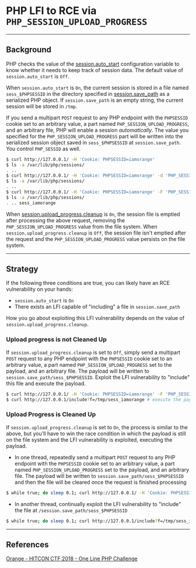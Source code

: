 # PHP LFI to RCE via `PHP_SESSION_UPLOAD_PROGRESS`

---

## Background

PHP checks the value of the [session.auto_start](https://www.php.net/manual/en/session.configuration.php#ini.session.auto-start) configuration variable to know whether it needs to keep track of session data. The default value of `session.auto_start` is `Off`.

When `session.auto_start` is `On`, the current session is stored in a file named `sess_$PHPSESSID` in the directory specified in [session.save_path](https://www.php.net/manual/en/session.configuration.php#ini.session.save-path) as a serialized PHP object. If `session.save_path` is an empty string, the current session will be stored in `/tmp`.

If you send a multipart `POST` request to any PHP endpoint with the `PHPSESSID` cookie set to an arbitrary value, a part named `PHP_SESSION_UPLOAD_PROGRESS`, and an arbitrary file, PHP will enable a session *automatically*. The value you specified for the `PHP_SESSION_UPLOAD_PROGRESS` part will be written into the serialized session object saved in `sess_$PHPSESSID` at `session.save_path`. You control `PHP_SESSID` as well.

```bash
$ curl http://127.0.0.1/ -H 'Cookie: PHPSESSID=iamorange'
$ ls -a /var/lib/php/sessions/
. ..
$ curl http://127.0.0.1/ -H 'Cookie: PHPSESSID=iamorange' -d 'PHP_SESSION_UPLOAD_PROGRESS=blahblahblah'
$ ls -a /var/lib/php/sessions/
. ..
$ curl http://127.0.0.1/ -H 'Cookie: PHPSESSID=iamorange' -F 'PHP_SESSION_UPLOAD_PROGRESS=blahblahblah'  -F 'file=@/etc/passwd'
$ ls -a /var/lib/php/sessions/
. .. sess_iamorange
```

When [session.upload_progress.cleanup](https://www.php.net/manual/en/session.configuration.php#ini.session.upload-progress.cleanup) is `On`, the session file is emptied after processing the above request, removing the `PHP_SESSION_UPLOAD_PROGRESS` value from the file system. When `session.upload_progress.cleanup` is `Off`, the session file isn't emptied after the request and the `PHP_SESSION_UPLOAD_PROGRESS` value persists on the file system.

---

## Strategy

If the following three conditions are true, you can likely have an RCE vulnerability on your hands:

- `session.auto_start` is `On`
- There exists an LFI capable of "including" a file in `session.save_path`

How you go about exploiting this LFI vulnerability depends on the value of `session.upload_progress.cleanup`.

### Upload progress is not Cleaned Up

If `session.upload_progress.cleanup` is set to `Off`, simply send a multipart `POST` request to any PHP endpoint with the `PHPSESSID` cookie set to an arbitrary value, a part named `PHP_SESSION_UPLOAD_PROGRESS` set to the payload, and an arbitrary file. The payload will be written to `session.save_path/sess_$PHPSESSID`. Exploit the LFI vulnerability to "include" this file and execute the payload.

```bash
$ curl http://127.0.0.1/ -H 'Cookie: PHPSESSID=iamorange' -F 'PHP_SESSION_UPLOAD_PROGRESS=<?php echo "Hello, World!"; ?>'  -F 'file=@/home/tgihf/anything.txt' # write the payload
$ curl http://127.0.0.1/include?f=/tmp/sess_iamorange # execute the payload
```

### Upload Progress is Cleaned Up

If `session.upload_progress.cleanup` is set to `On`, the process is similar to the above, but you'll have to win the race condition in which the payload is still on the file system and the LFI vulnerability is exploited, executing the payload.

- In one thread, repeatedly send a multipart `POST` request to any PHP endpoint with the `PHPSESSID` cookie set to an arbitrary value, a part named `PHP_SESSION_UPLOAD_PROGRESS` set to the payload, and an arbitrary file. The payload will be written to `session.save_path/sess_$PHPSESSID` and then the file will be cleared once the request is finished processing

```bash
$ while true; do sleep 0.1; curl http://127.0.0.1/ -H 'Cookie: PHPSESSID=iamorange' -F 'PHP_SESSION_UPLOAD_PROGRESS=<?php echo "Hello, World!"; ?>'  -F 'file=@/home/tgihf/anything.txt'; done # repeatedly write the payload
```

- In another thread, continually exploit the LFI vulnerability to "include" the file at `/session.save_path/sess_$PHPSESSID`

```bash
$ while true; do sleep 0.1; curl http://127.0.0.1/include?f=/tmp/sess_iamorange; done # repeatedly attempt to execute the payload
```

---

## References

[Orange - HITCON CTF 2018 - One Line PHP Challenge](https://blog.orange.tw/2018/10/)
